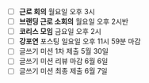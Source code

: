 - [ ] **근로 회의** 월요일 오후 3시 
- [ ] **브랜딩 근로 소회의** 월요일 오후 2시반
- [ ] **코리스 모임** 금요일 오후 2시
- [ ] **강포연** 포스팅 일요일 오후 11시 59분 마감
- [ ] 글쓰기 미션 1차 제출 5월 30일 
- [ ] 글쓰기 미션 리뷰 마감 6월 6일
- [ ] 글쓰기 미션 최종 제출 6월 7일

<br>

